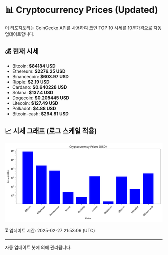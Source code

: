 
# 📊 Cryptocurrency Prices (Updated)

이 리포지토리는 CoinGecko API를 사용하여 코인 TOP 10 시세를 10분가격으로 자동 업데이트합니다.

## 💰 현재 시세
- Bitcoin: **$84184 USD**
- Ethereum: **$2276.25 USD**
- Binancecoin: **$603.97 USD**
- Ripple: **$2.19 USD**
- Cardano: **$0.640228 USD**
- Solana: **$137.4 USD**
- Dogecoin: **$0.205445 USD**
- Litecoin: **$127.49 USD**
- Polkadot: **$4.88 USD**
- Bitcoin-cash: **$294.81 USD**

## 📈 시세 그래프 (로그 스케일 적용)
![Crypto Prices](crypto_prices.png)

⏳ 업데이트 시간: 2025-02-27 21:53:06 (UTC)

---
자동 업데이트 봇에 의해 관리됩니다.
